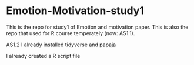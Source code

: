 # Emotion-Motivation-study1
This is the repo for study1 of Emotion and motivation paper. This is also the repo that used for R course temperately (now: AS1.1).

AS1.2
I already installed tidyverse and papaja

I already created a R script file

